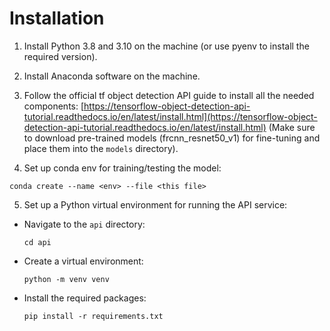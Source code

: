 # Installation

1. Install Python 3.8 and 3.10 on the machine (or use pyenv to install the required version).
   
2. Install Anaconda software on the machine.
   
3. Follow the official tf object detection API guide to install all the needed components: [https://tensorflow-object-detection-api-tutorial.readthedocs.io/en/latest/install.html](https://tensorflow-object-detection-api-tutorial.readthedocs.io/en/latest/install.html)
   (Make sure to download pre-trained models (frcnn_resnet50_v1) for fine-tuning and place them into the `models` directory).

4. Set up conda env for training/testing the model: 
```
conda create --name <env> --file <this file>
  ```

5. Set up a Python virtual environment for running the API service:
- Navigate to the `api` directory:
  ```
  cd api
  ```
- Create a virtual environment:
  ```
  python -m venv venv
  ```
- Install the required packages:
  ```
  pip install -r requirements.txt
  ```